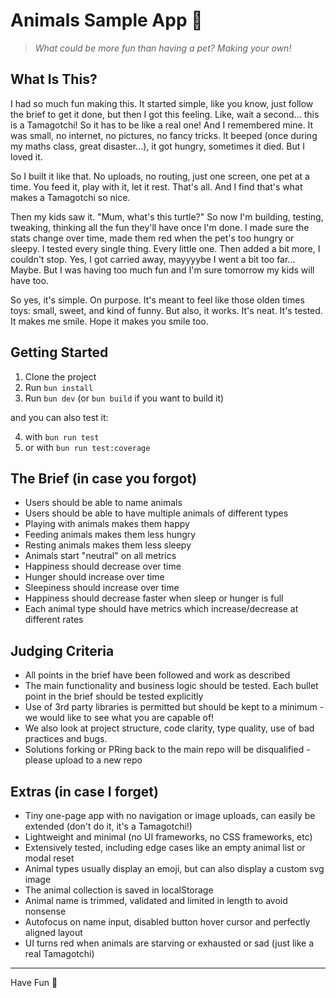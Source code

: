 # Animals Sample App 🐩

> _What could be more fun than having a pet? Making your own!_

## What Is This?

I had so much fun making this. It started simple, like you know, just follow the brief to get it done, but then I got this feeling. Like, wait a second... this is a Tamagotchi! So it has to be like a real one! And I remembered mine. It was small, no internet, no pictures, no fancy tricks. It beeped (once during my maths class, great disaster...), it got hungry, sometimes it died. But I loved it.

So I built it like that. No uploads, no routing, just one screen, one pet at a time. You feed it, play with it, let it rest. That's all. And I find that's what makes a Tamagotchi so nice.

Then my kids saw it. "Mum, what's this turtle?" So now I'm building, testing, tweaking, thinking all the fun they'll have once I'm done. I made sure the stats change over time, made them red when the pet's too hungry or sleepy. I tested every single thing. Every little one. Then added a bit more, I couldn't stop. Yes, I got carried away, mayyyybe I went a bit too far... Maybe. But I was having too much fun and I'm sure tomorrow my kids will have too.

So yes, it's simple. On purpose. It's meant to feel like those olden times toys: small, sweet, and kind of funny. But also, it works. It's neat. It's tested. It makes me smile. Hope it makes you smile too.

## Getting Started

1. Clone the project
2. Run `bun install`
3. Run `bun dev` (or `bun build` if you want to build it)

and you can also test it:

4. with `bun run test`
5. or with `bun run test:coverage`

## The Brief (in case you forgot)

- Users should be able to name animals
- Users should be able to have multiple animals of different types
- Playing with animals makes them happy
- Feeding animals makes them less hungry
- Resting animals makes them less sleepy
- Animals start "neutral" on all metrics
- Happiness should decrease over time
- Hunger should increase over time
- Sleepiness should increase over time
- Happiness should decrease faster when sleep or hunger is full
- Each animal type should have metrics which increase/decrease at different rates

## Judging Criteria

- All points in the brief have been followed and work as described
- The main functionality and business logic should be tested. Each bullet point in the brief should be tested explicitly
- Use of 3rd party libraries is permitted but should be kept to a minimum - we would like to see what you are capable of!
- We also look at project structure, code clarity, type quality, use of bad practices and bugs.
- Solutions forking or PRing back to the main repo will be disqualified - please upload to a new repo

## Extras (in case I forget)
- Tiny one-page app with no navigation or image uploads, can easily be extended (don't do it, it's a Tamagotchi!)
- Lightweight and minimal (no UI frameworks, no CSS frameworks, etc)
- Extensively tested, including edge cases like an empty animal list or modal reset
- Animal types usually display an emoji, but can also display a custom svg image
- The animal collection is saved in localStorage
- Animal name is trimmed, validated and limited in length to avoid nonsense
- Autofocus on name input, disabled button hover cursor and perfectly aligned layout
- UI turns red when animals are starving or exhausted or sad (just like a real Tamagotchi)

---

Have Fun 🚀
